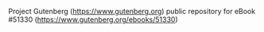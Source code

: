 Project Gutenberg (https://www.gutenberg.org) public repository for
eBook #51330 (https://www.gutenberg.org/ebooks/51330)
